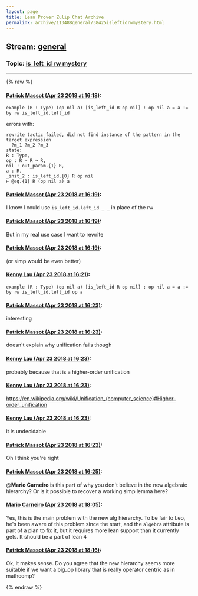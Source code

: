 ```yaml
---
layout: page
title: Lean Prover Zulip Chat Archive 
permalink: archive/113488general/38425isleftidrwmystery.html
---
```


## Stream: [general](index.html)
### Topic: [is_left_id rw mystery](38425isleftidrwmystery.html)

---


{% raw %}
#### [ Patrick Massot (Apr 23 2018 at 16:18)](https://leanprover.zulipchat.com/#narrow/stream/113488-general/topic/is_left_id%20rw%20mystery/near/125570810):
```lean
example (R : Type) (op nil a) [is_left_id R op nil] : op nil a = a := by rw is_left_id.left_id
```
errors with:
```lean
rewrite tactic failed, did not find instance of the pattern in the target expression
  ?m_1 ?m_2 ?m_3
state:
R : Type,
op : R → R → R,
nil : out_param.{1} R,
a : R,
_inst_2 : is_left_id.{0} R op nil
⊢ @eq.{1} R (op nil a) a
```

#### [ Patrick Massot (Apr 23 2018 at 16:19)](https://leanprover.zulipchat.com/#narrow/stream/113488-general/topic/is_left_id%20rw%20mystery/near/125570848):
I know I could use `is_left_id.left_id _ _` in place of the rw

#### [ Patrick Massot (Apr 23 2018 at 16:19)](https://leanprover.zulipchat.com/#narrow/stream/113488-general/topic/is_left_id%20rw%20mystery/near/125570853):
But in my real use case I want to rewrite

#### [ Patrick Massot (Apr 23 2018 at 16:19)](https://leanprover.zulipchat.com/#narrow/stream/113488-general/topic/is_left_id%20rw%20mystery/near/125570855):
(or simp would be even better)

#### [ Kenny Lau (Apr 23 2018 at 16:21)](https://leanprover.zulipchat.com/#narrow/stream/113488-general/topic/is_left_id%20rw%20mystery/near/125570941):
```lean
example (R : Type) (op nil a) [is_left_id R op nil] : op nil a = a := by rw is_left_id.left_id op a
```

#### [ Patrick Massot (Apr 23 2018 at 16:23)](https://leanprover.zulipchat.com/#narrow/stream/113488-general/topic/is_left_id%20rw%20mystery/near/125571019):
interesting

#### [ Patrick Massot (Apr 23 2018 at 16:23)](https://leanprover.zulipchat.com/#narrow/stream/113488-general/topic/is_left_id%20rw%20mystery/near/125571036):
doesn't explain why unification fails though

#### [ Kenny Lau (Apr 23 2018 at 16:23)](https://leanprover.zulipchat.com/#narrow/stream/113488-general/topic/is_left_id%20rw%20mystery/near/125571042):
probably because that is a higher-order unification

#### [ Kenny Lau (Apr 23 2018 at 16:23)](https://leanprover.zulipchat.com/#narrow/stream/113488-general/topic/is_left_id%20rw%20mystery/near/125571047):
https://en.wikipedia.org/wiki/Unification_(computer_science)#Higher-order_unification

#### [ Kenny Lau (Apr 23 2018 at 16:23)](https://leanprover.zulipchat.com/#narrow/stream/113488-general/topic/is_left_id%20rw%20mystery/near/125571048):
it is undecidable

#### [ Patrick Massot (Apr 23 2018 at 16:23)](https://leanprover.zulipchat.com/#narrow/stream/113488-general/topic/is_left_id%20rw%20mystery/near/125571051):
Oh I think you're right

#### [ Patrick Massot (Apr 23 2018 at 16:25)](https://leanprover.zulipchat.com/#narrow/stream/113488-general/topic/is_left_id%20rw%20mystery/near/125571140):
@**Mario Carneiro** is this part of why you don't believe in the new algebraic hierarchy? Or is it possible to recover a working simp lemma here?

#### [ Mario Carneiro (Apr 23 2018 at 18:05)](https://leanprover.zulipchat.com/#narrow/stream/113488-general/topic/is_left_id%20rw%20mystery/near/125575939):
Yes, this is the main problem with the new alg hierarchy. To be fair to Leo, he's been aware of this problem since the start, and the `algebra` attribute is part of a plan to fix it, but it requires more lean support than it currently gets. It should be a part of lean 4

#### [ Patrick Massot (Apr 23 2018 at 18:16)](https://leanprover.zulipchat.com/#narrow/stream/113488-general/topic/is_left_id%20rw%20mystery/near/125576476):
Ok, it makes sense. Do you agree that the new hierarchy seems more suitable if we want a big_op library that is really operator centric as in mathcomp?


{% endraw %}
